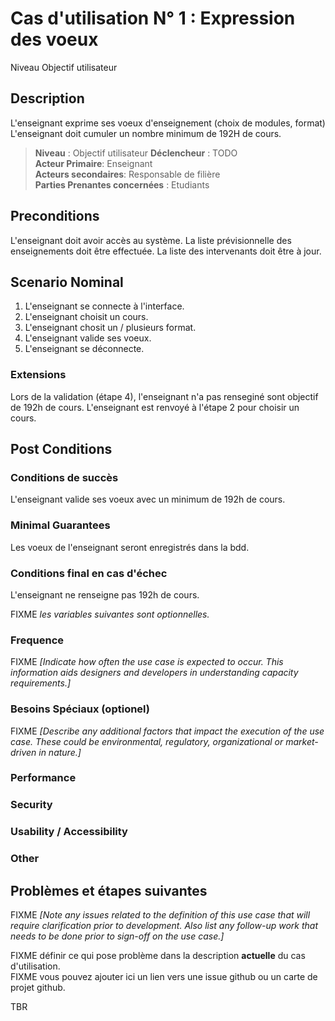# Cas d'utilisation N° 1 :  Expression des voeux

Niveau Objectif utilisateur

##	Description

L'enseignant exprime ses voeux d'enseignement (choix de modules, format) 
L'enseignant doit cumuler un nombre minimum de 192H de cours. 

> **Niveau** : Objectif utilisateur 
> **Déclencheur** : TODO  
> **Acteur Primaire**: Enseignant   
> **Acteurs secondaires**: Responsable de filière   
> **Parties Prenantes concernées** : Etudiants  
 
 
## Preconditions

L'enseignant doit avoir accès au système. 
La liste prévisionnelle des enseignements doit être effectuée. 
La liste des intervenants doit être à jour. 

## Scenario Nominal

1.	L'enseignant se connecte à l'interface.  
2.	L'enseignant choisit un cours.
3.	L'enseignant chosit un / plusieurs format.
4. L'enseignant valide ses voeux. 
5. L'enseignant se déconnecte.  

###	Extensions
Lors de la validation (étape 4), l'enseignant n'a pas renseginé sont objectif de 192h de cours. 
L'enseignant est renvoyé à l'étape 2 pour choisir un cours.


## Post Conditions
### Conditions de succès 
L'enseignant valide ses voeux avec un minimum de 192h de cours. 

### Minimal Guarantees
Les voeux de l'enseignant seront enregistrés dans la bdd. 

### Conditions final en cas d'échec
L'enseignant ne renseigne pas 192h de cours. 

FIXME _les variables suivantes sont optionnelles._

### Frequence
FIXME _[Indicate how often the use case is expected to occur. This information aids designers and developers in understanding capacity requirements.]_   
### Besoins Spéciaux (optionel)  
FIXME _[Describe any additional factors that impact the execution of the use case. These could be environmental, regulatory, organizational or market-driven in nature.]_  
### Performance  
###	Security  
###	Usability / Accessibility  
###	Other  

##	Problèmes et étapes suivantes  
FIXME _[Note any issues related to the definition of this use case that will require clarification prior to development. Also list any follow-up work that needs to be done prior to sign-off on the use case.]_  

FIXME définir ce qui pose problème dans la description **actuelle** du cas d'utilisation.  
FIXME vous pouvez ajouter ici un lien vers une issue github ou un carte de projet github.

TBR
